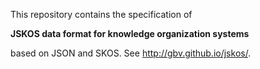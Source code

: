 This repository contains the specification of 

**JSKOS data format for knowledge organization systems**

based on JSON and SKOS. See <http://gbv.github.io/jskos/>.
